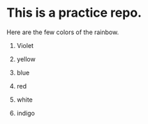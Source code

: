# This is a practice repo.

Here are the few colors of the rainbow.

1. Violet 

1. yellow

1. blue
1. red
1. white
1. indigo
